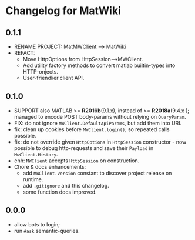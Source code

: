 # Changelog for MatWiki

## 0.1.1
- RENAME PROJECT: MatMWClient --> MatWiki
- REFACT: 
  - Move HttpOptions from HttpSession-->MWClient.
  - Add utility factory methods to convert matlab builtin-types into HTTP-onjects.
  - User-friendlier client API.

## 0.1.0
- SUPPORT also MATLAB >= **R2016b**(9.1.x), instead of >= **R2018a**(9.4.x );
  managed to encode POST body-params without relying on `QueryParam`.
- FIX: do not ignore `MWClient.DefaultApiParams`, but add them into URI.
- fix: clean up cookies before `MWClient.login()`, so repeated calls possible.
- fix: do not override given `HttpOptions` in `HttpSession` constructor - now
  possible to debug http-requests and save their `Payload` in `MwClient.History`.  
- enh: `MWClient` accepts `HttpSession` on construction.
- Chore & docs enhancements:
  - add `MWClient.Version` constant to discover project release on runtime.
  - add `.gitignore` and this changelog.
  - some function docs improved.

## 0.0.0 
- allow bots to login;
- run `#ask` semantic-queries.
